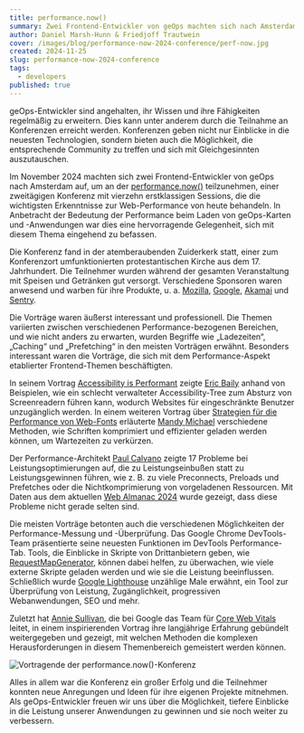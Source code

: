 ```yaml
---
title: performance.now()
summary: Zwei Frontend-Entwickler von geOps machten sich nach Amsterdam auf, um an der performance.now() teilzunehmen, einer zweitägigen Konferenz mit vierzehn erstklassigen Sessions, die die wichtigsten Erkenntnisse zur Web-Performance von heute behandeln. 
author: Daniel Marsh-Hunn & Friedjoff Trautwein
cover: /images/blog/performance-now-2024-conference/perf-now.jpg
created: 2024-11-25
slug: performance-now-2024-conference
tags:
  - developers
published: true
---
```

geOps-Entwickler sind angehalten, ihr Wissen und ihre Fähigkeiten regelmäßig zu erweitern. Dies kann unter anderem durch die Teilnahme an Konferenzen erreicht werden. Konferenzen geben nicht nur Einblicke in die neuesten Technologien, sondern bieten auch die Möglichkeit, die entsprechende Community zu treffen und sich mit Gleichgesinnten auszutauschen.

Im November 2024 machten sich zwei Frontend-Entwickler von geOps nach Amsterdam auf, um an der [performance.now()](https://perfnow.nl/) teilzunehmen, einer zweitägigen Konferenz mit vierzehn erstklassigen Sessions, die die wichtigsten Erkenntnisse zur Web-Performance von heute behandeln. In Anbetracht der Bedeutung der Performance beim Laden von geOps-Karten und -Anwendungen war dies eine hervorragende Gelegenheit, sich mit diesem Thema eingehend zu befassen.

Die Konferenz fand in der atemberaubenden Zuiderkerk statt, einer zum Konferenzort umfunktionierten protestantischen Kirche aus dem 17. Jahrhundert. Die Teilnehmer wurden während der gesamten Veranstaltung mit Speisen und Getränken gut versorgt. Verschiedene Sponsoren waren anwesend und warben für ihre Produkte, u. a. [Mozilla](https://www.mozilla.org/), [Google](https://www.google.com/), [Akamai](https://www.akamai.com/) und [Sentry](https://sentry.io/).

Die Vorträge waren äußerst interessant und professionell. Die Themen variierten zwischen verschiedenen Performance-bezogenen Bereichen, und wie nicht anders zu erwarten, wurden Begriffe wie „Ladezeiten“, „Caching“ und „Prefetching“ in den meisten Vorträgen erwähnt. Besonders interessant waren die Vorträge, die sich mit dem Performance-Aspekt etablierter Frontend-Themen beschäftigten.

In seinem Vortrag [Accessibility is Performant](https://perfnow.nl/speakers#eric) zeigte [Eric Baily](https://social.ericwbailey.website/@eric) anhand von Beispielen, wie ein schlecht verwalteter Accessibility-Tree zum Absturz von Screenreadern führen kann, wodurch Websites für eingeschränkte Benutzer unzugänglich werden. In einem weiteren Vortrag über [Strategien für die Performance von Web-Fonts](https://perfnow.nl/speakers#mandy) erläuterte [Mandy Michael](https://front-end.social/@mandymichael) verschiedene Methoden, wie Schriften komprimiert und effizienter geladen werden können, um Wartezeiten zu verkürzen.

Der Performance-Architekt [Paul Calvano](https://webperf.social/@paulcalvano) zeigte 17 Probleme bei Leistungsoptimierungen auf, die zu Leistungseinbußen statt zu Leistungsgewinnen führen, wie z. B. zu viele Preconnects, Preloads und Prefetches oder die Nichtkomprimierung von vorgeladenen Ressourcen. Mit Daten aus dem aktuellen [Web Almanac 2024](https://almanac.httparchive.org/en/2024/) wurde gezeigt, dass diese Probleme nicht gerade selten sind.

Die meisten Vorträge betonten auch die verschiedenen Möglichkeiten der Performance-Messung und -Überprüfung. Das Google Chrome DevTools-Team präsentierte seine neuesten Funktionen im DevTools Performance-Tab. Tools, die Einblicke in Skripte von Drittanbietern geben, wie [RequestMapGenerator](https://requestmap.webperf.tools/), können dabei helfen, zu überwachen, wie viele externe Skripte geladen werden und wie sie die Leistung beeinflussen. Schließlich wurde [Google Lighthouse](https://developer.chrome.com/docs/lighthouse/overview) unzählige Male erwähnt, ein Tool zur Überprüfung von Leistung, Zugänglichkeit, progressiven Webanwendungen, SEO und mehr.

Zuletzt hat [Annie Sullivan](https://www.linkedin.com/in/anniesullie/), die bei Google das Team für [Core Web Vitals](https://web.dev/explore/learn-core-web-vitals) leitet, in einem inspirierenden Vortrag ihre langjährige Erfahrung gebündelt weitergegeben und gezeigt, mit welchen Methoden die komplexen Herausforderungen in diesem Themenbereich gemeistert werden können.

![Vortragende der performance.now()-Konferenz](/images/blog/performance-now-2024-conference/perf-now-speakers.jpg "Vortragende der performance.now-Konferenz")

Alles in allem war die Konferenz ein großer Erfolg und die Teilnehmer konnten neue Anregungen und Ideen für ihre eigenen Projekte mitnehmen. Als geOps-Entwickler freuen wir uns über die Möglichkeit, tiefere Einblicke in die Leistung unserer Anwendungen zu gewinnen und sie noch weiter zu verbessern.